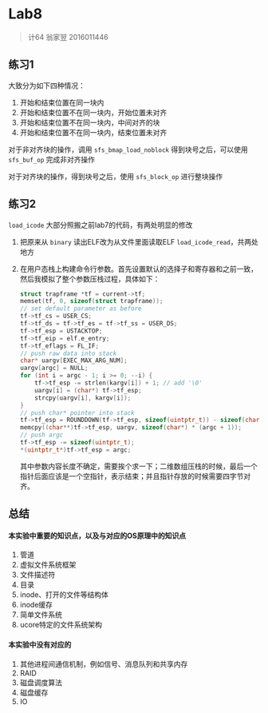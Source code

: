 # Lab8

> 计64 翁家翌 2016011446

## 练习1

大致分为如下四种情况：

1. 开始和结束位置在同一块内
2. 开始和结束位置不在同一块内，开始位置未对齐
3. 开始和结束位置不在同一块内，中间对齐的块
4. 开始和结束位置不在同一块内，结束位置未对齐

对于非对齐块的操作，调用 `sfs_bmap_load_noblock` 得到块号之后，可以使用 `sfs_buf_op` 完成非对齐操作

对于对齐块的操作，得到块号之后，使用 `sfs_block_op` 进行整块操作

## 练习2

`load_icode` 大部分照搬之前lab7的代码，有两处明显的修改

1. 把原来从 `binary` 读出ELF改为从文件里面读取ELF `load_icode_read`，共两处地方

2. 在用户态栈上构建命令行参数。首先设置默认的选择子和寄存器和之前一致，然后我模拟了整个参数压栈过程，具体如下：

   ```c
   struct trapframe *tf = current->tf;
   memset(tf, 0, sizeof(struct trapframe));
   // set default parameter as before
   tf->tf_cs = USER_CS;
   tf->tf_ds = tf->tf_es = tf->tf_ss = USER_DS;
   tf->tf_esp = USTACKTOP;
   tf->tf_eip = elf.e_entry;
   tf->tf_eflags = FL_IF;
   // push raw data into stack
   char* uargv[EXEC_MAX_ARG_NUM];
   uargv[argc] = NULL;
   for (int i = argc - 1; i >= 0; --i) {
       tf->tf_esp -= strlen(kargv[i]) + 1; // add '\0'
       uargv[i] = (char*) tf->tf_esp;
       strcpy(uargv[i], kargv[i]);
   }
   // push char* pointer into stack
   tf->tf_esp = ROUNDDOWN(tf->tf_esp, sizeof(uintptr_t)) - sizeof(char*) * (argc + 1);
   memcpy((char**)tf->tf_esp, uargv, sizeof(char*) * (argc + 1));
   // push argc
   tf->tf_esp -= sizeof(uintptr_t);
   *(uintptr_t*)tf->tf_esp = argc;
   ```

   其中参数内容长度不确定，需要挨个求一下；二维数组压栈的时候，最后一个指针后面应该是一个空指针，表示结束；并且指针存放的时候需要四字节对齐。



## 总结

#### 本实验中重要的知识点，以及与对应的OS原理中的知识点

1. 管道
2. 虚拟文件系统框架
3. 文件描述符
4. 目录
5. inode、打开的文件等结构体
6. inode缓存
7. 简单文件系统
8. ucore特定的文件系统架构

#### 本实验中没有对应的

1. 其他进程间通信机制，例如信号、消息队列和共享内存
2. RAID
3. 磁盘调度算法
4. 磁盘缓存
5. IO